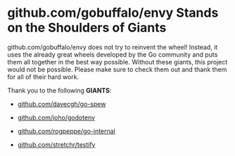 # github.com/gobuffalo/envy Stands on the Shoulders of Giants

github.com/gobuffalo/envy does not try to reinvent the wheel! Instead, it uses
the already great wheels developed by the Go community and puts them all
together in the best way possible. Without these giants, this project would not
be possible. Please make sure to check them out and thank them for all of their
hard work.

Thank you to the following **GIANTS**:

- [github.com/davecgh/go-spew](https://godoc.org/github.com/davecgh/go-spew)

- [github.com/joho/godotenv](https://godoc.org/github.com/joho/godotenv)

- [github.com/rogpeppe/go-internal](https://godoc.org/github.com/rogpeppe/go-internal)

- [github.com/stretchr/testify](https://godoc.org/github.com/stretchr/testify)
